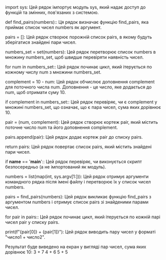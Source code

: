import sys: Цей рядок імпортує модуль sys, який надає доступ до функцій та змінних, пов'язаних з системою.

def find_pairs(numbers):: Ця рядок визначає функцію find_pairs, яка приймає список чисел numbers як аргумент.

pairs = []: Цей рядок створює порожній список pairs, в якому будуть зберігатися знайдені пари чисел.

numbers_set = set(numbers): Цей рядок перетворює список numbers в множину numbers_set, щоб швидше перевіряти наявність чисел.

for num in numbers_set:: Цей рядок починає цикл, який ітерується по кожному числу num з множини numbers_set.

complement = 10 - num: Цей рядок обчислює доповнення complement для поточного числа num. Доповнення - це число, яке додається до num, щоб отримати суму 10.

if complement in numbers_set:: Цей рядок перевіряє, чи є complement у множині numbers_set, що означає, що є пара чисел, сума яких дорівнює 10.

pair = (num, complement): Цей рядок створює кортеж pair, який містить поточне число num та його доповнення complement.

pairs.append(pair): Цей рядок додає кортеж pair до списку pairs.

return pairs: Цей рядок повертає список pairs, який містить знайдені пари чисел.

if __name__ == '__main__':: Цей рядок перевіряє, чи виконується скрипт безпосередньо (а не імпортований як модуль).

numbers = list(map(int, sys.argv[1:])): Цей рядок отримує аргументи командного рядка після імені файлу і перетворює їх у список чисел numbers.

pairs = find_pairs(numbers): Цей рядок викликає функцію find_pairs з аргументом numbers і отримує список pairs зі знайденими парами чисел.

for pair in pairs:: Цей рядок починає цикл, який ітерується по кожній парі чисел pair у списку pairs.

print(f"{pair[0]} + {pair[1]}"): Цей рядок виводить пару чисел у форматі "число1 + число2".


Результат буде виведено на екран у вигляді пар чисел, сума яких дорівнює 10:
3 + 7
4 + 6
5 + 5
